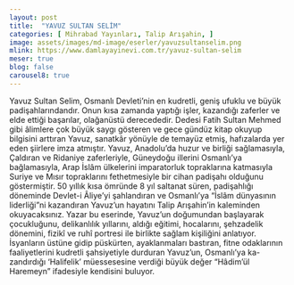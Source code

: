 ```yaml
---
layout: post
title:  "YAVUZ SULTAN SELİM"
categories: [ Mihrabad Yayınları, Talip Arışahin, ]
image: assets/images/md-image/eserler/yavuzsultanselim.png
mlink: https://www.damlayayinevi.com.tr/yavuz-sultan-selim
meser: true
blog: false
carousel8: true
---
```


Yavuz Sultan Selim, Osmanlı Devleti’nin en kudretli, geniş ufuklu ve büyük padişahlarındandır. Onun kısa zamanda yaptığı işler, kazandığı zaferler ve elde ettiği başarılar, olağanüstü derecededir. Dedesi Fatih Sultan Mehmed gibi âlimlere çok büyük saygı gösteren ve gece gündüz kitap okuyup bilgisini arttıran Yavuz, sanatkâr yönüyle de temayüz etmiş, hafızalarda yer eden şiirlere imza atmıştır.
Yavuz, Anadolu’da huzur ve birliği sağlamasıyla, Çaldıran ve Ridaniye zaferleriyle, Güneydoğu illerini Osmanlı’ya bağlamasıyla, Arap İslâm ülkelerini imparatorluk topraklarına katmasıyla Suriye ve Mısır topraklarını fethetmesiyle bir cihan padişahı olduğunu göstermiştir. 50 yıllık kısa ömründe 8 yıl saltanat süren, padişahlığı döneminde Devlet-i Âliye’yi şahlandıran ve Osmanlı’ya “İslâm dünyasının liderliği”ni kazandıran Yavuz’un hayatını Talip Arışahin’in kaleminden okuyacaksınız.
Yazar bu eserinde, Yavuz’un doğumundan başlayarak çocukluğunu, delikanlılık yıllarını, aldığı eğitimi, hocalarını, şehzadelik dönemini, fizikî ve ruhî portresi ile birlikte sağlam kişiliğini anlatıyor. İsyanların üstüne gidip püskürten, ayaklanmaları bastıran, fitne odaklarının faaliyetlerini kudretli şahsiyetiyle durduran Yavuz’un, Osmanlı’ya ka-zandırdığı ‘Halifelik’ müessesesine verdiği büyük değer “Hâdim’ül Haremeyn” ifadesiyle kendisini buluyor.